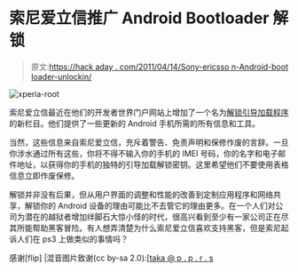 # 索尼爱立信推广 Android Bootloader 解锁

> 原文:[https://hack aday . com/2011/04/14/Sony-ericsso n-Android-boot loader-unlockin/](https://hackaday.com/2011/04/14/sony-ericsson-android-bootloader-unlockin/)

![](../Images/095f293739fd0cfed3cdbbf61b4ff189.png "xperia-root")

索尼爱立信最近在他们的开发者世界门户网站上增加了一个名为[解锁引导加载程序](http://unlockbootloader.sonyericsson.com/)的新栏目。他们提供了一些更新的 Android 手机所需的所有信息和工具。

当然，这些信息来自索尼爱立信，充斥着警告、免责声明和保修作废的言辞。一旦你涉水通过所有这些，你将不得不输入你的手机的 IMEI 号码，你的名字和电子邮件地址，以获得你的手机的独特的引导加载解锁密钥。这里希望他们不要使用表格信息立即作废保修。

解锁并非没有后果，但从用户界面的调整和性能的改善到定制应用程序和网络共享，解锁你的 Android 设备的理由可能比不去管它的理由更多。在一个人们对公司为潜在的越狱者增加绊脚石大惊小怪的时代，很高兴看到至少有一家公司正在尽其所能帮助黑客冒险。有人想弄清楚为什么索尼爱立信喜欢支持黑客，但是索尼起诉人们在 ps3 上做类似的事情吗？

感谢[flip] |混音图片致谢(cc by-sa 2.0):[[taka @ p . p . r . s](http://www.flickr.com/photos/takapprs_flickr/5487305632/)